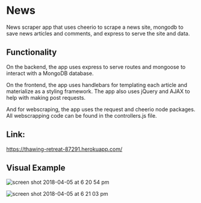 # News
News scraper app that uses cheerio to scrape a news site, mongodb to save news articles and comments, and express to serve the site and data.

## Functionality

On the backend, the app uses express to serve routes and mongoose to interact with a MongoDB database.

On the frontend, the app uses handlebars for templating each article and materialize as a styling framework. The app also uses jQuery and AJAX to help with making post requests.

And for webscraping, the app uses the request and cheerio node packages. All webscrapping code can be found in the controllers.js file.
## Link:
https://thawing-retreat-87291.herokuapp.com/

## Visual Example
![screen shot 2018-04-05 at 6 20 54 pm](https://user-images.githubusercontent.com/30784677/38399255-33b0e376-38fe-11e8-9b05-19f3e3645f53.png)

![screen shot 2018-04-05 at 6 21 03 pm](https://user-images.githubusercontent.com/30784677/38399265-3e495c82-38fe-11e8-97c8-4a6ac425c0d0.png)
